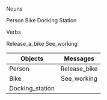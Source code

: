 Nouns

Person
Bike
Docking Station

Verbs

Release_a_bike
See_working


| Objects         | Messages   |
| ----------------|:----------:|
| Person          |Release_bike |
| Bike            |	See_working |
| Docking_station |

